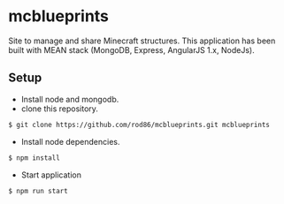 mcblueprints
=============

Site to manage and share Minecraft structures. 
This application has been built with MEAN stack (MongoDB, Express, AngularJS 1.x, NodeJs).

## Setup

- Install node and mongodb.
- clone this repository.
```bash
$ git clone https://github.com/rod86/mcblueprints.git mcblueprints
```
- Install node dependencies.

```bash
$ npm install
```

- Start application
```bash
$ npm run start
```
